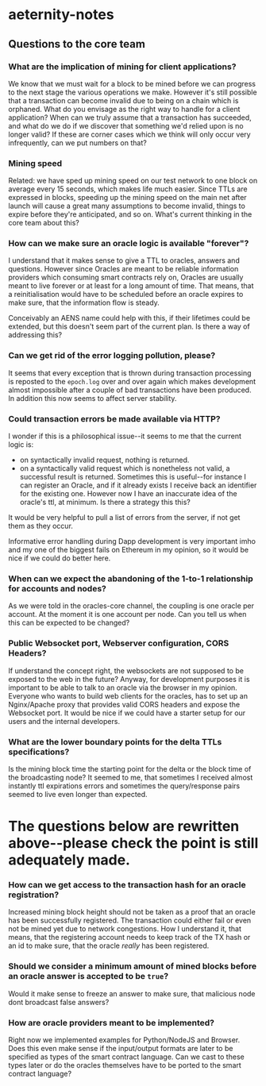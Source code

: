 # aeternity-notes

## Questions to the core team

### What are the implication of mining for client applications? 

We know that we must wait for a block to be mined before we can progress to the next stage the various operations we make. However it's still possible that a transaction can become invalid due to being on a chain which is orphaned. What do you envisage as the right way to handle for a client application? When can we truly assume that a transaction has succeeded, and what do we do if we discover that something we'd relied upon is no longer valid? If these are corner cases which we think will only occur very infrequently, can we put numbers on that?

### Mining speed 
Related: we have sped up mining speed on our test network to one block on average every 15 seconds, which makes life much easier. Since TTLs are expressed in blocks, speeding up the mining speed on the main net after launch will cause a great many assumptions to become invalid, things to expire before they're anticipated, and so on. What's current thinking in the core team about this?

### How can we make sure an oracle logic is available "forever"?

I understand that it makes sense to give a TTL to oracles, answers and questions. However since Oracles are meant to be reliable information providers which consuming smart contracts rely on, Oracles are usually meant to live forever or at least for a long amount of time. That means, that a reinitialisation would have to be scheduled before an oracle expires to make sure, that the information flow is steady. 

Conceivably an AENS name could help with this, if their lifetimes could be extended, but this doesn't seem part of the current plan. Is there a way of addressing this?

### Can we get rid of the error logging pollution, please?

It seems that every exception that is thrown during transaction processing is reposted to the `epoch.log` over and over again which makes development almost impossible after a couple of bad transactions have been produced. In addition this now seems to affect server stability.

### Could transaction errors be made available via HTTP? 

I wonder if this is a philosophical issue--it seems to me that the current logic is:

- on syntactically invalid request, nothing is returned.
- on a syntactically valid request which is nonetheless not valid, a successful result is returned. Sometimes this is useful--for instance I can register an Oracle, and if it already exists I receive back an identifier for the existing one. However now I have an inaccurate idea of the oracle's ttl, at minimum. Is there a strategy this this?

It would be very helpful to pull a list of errors from the server, if not get them as they occur.


Informative error handling during Dapp development is very important imho and my one of the biggest fails on Ethereum in my opinion, so it would be nice if we could do better here.

### When can we expect the abandoning of the 1-to-1 relationship for accounts and nodes?

As we were told in the oracles-core channel, the coupling is one oracle per account. At the moment it is one account per node. Can you tell us when this can be expected to be changed?

### Public Websocket port, Webserver configuration, CORS Headers?
If understand the concept right, the websockets are not supposed to be exposed to the web in the future? Anyway, for development purposes it is important to be able to talk to an oracle via the browser in my opinion. Everyone who wants to build web clients for the oracles, has to set up an Nginx/Apache proxy that provides valid CORS headers and expose the Websocket port. It would be nice if we could have a starter setup for our users and the internal developers.


### What are the lower boundary points for the delta TTLs specifications?

Is the mining block time the starting point for the delta or the block time of the broadcasting node? It seemed to me, that sometimes I received almost instantly ttl expirations errors and sometimes the query/response pairs seemed to live even longer than expected.

# The questions below are rewritten above--please check the point is still adequately made.


### How can we get access to the transaction hash for an oracle registration?

Increased mining block height should not be taken as a proof that an oracle has been successfully registered. The transaction could either fail or even not be mined yet due to network congestions. How I understand it, that means, that the registering account needs to keep track of the TX hash or an id to make sure, that the oracle *really* has been registered.

### Should we consider a minimum amount of mined blocks before an oracle answer is accepted to be `true`?

Would it make sense to freeze an answer to make sure, that malicious node dont broadcast false answers?



### How are oracle providers meant to be implemented?

Right now we implemented examples for Python/NodeJS and Browser. Does this even make sense if the input/output formats are later to be specified as types of the smart contract language. Can we cast to these types later or do the oracles themselves have to be ported to the smart contract language?

